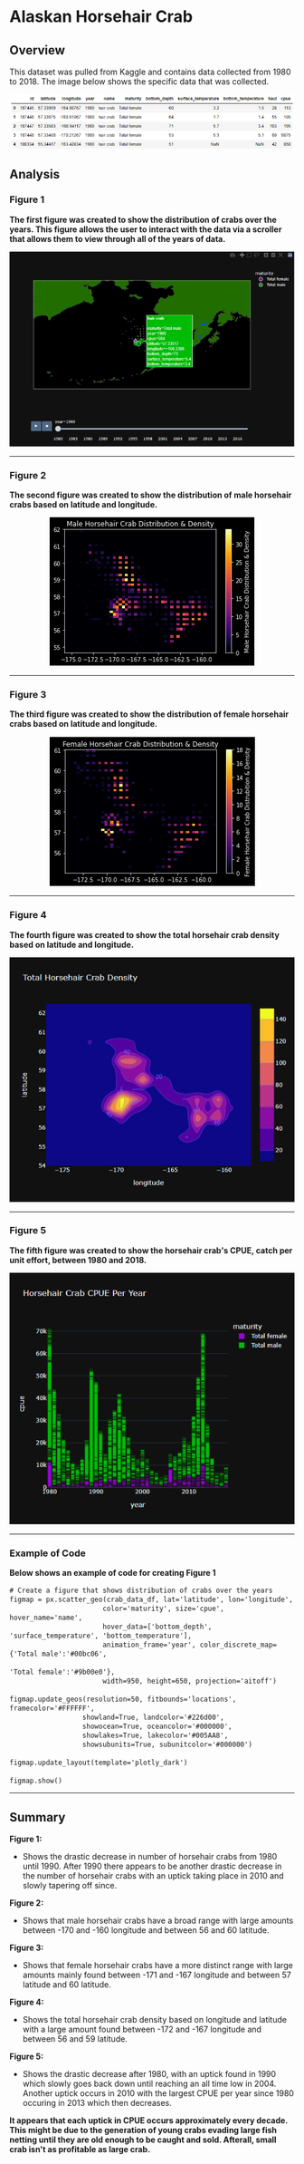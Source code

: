 # Alaskan Horsehair Crab

## Overview
This dataset was pulled from Kaggle and contains data collected from 1980 to 2018. The image below shows the specific data that was collected.

<p align="center">
    <img
         src=Resources/Crab_data_df.png
         >
    </p>

## Analysis

### Figure 1

**The first figure was created to show the distribution of crabs over the years. This figure allows the user to interact with the data via a scroller that allows them to view through all of the years of data.**

<p align="center">
    <img
         src=Resources/Distribution_scatter_horsehair_crab.png
         >
    </p>

-----
### Figure 2
    
**The second figure was created to show the distribution of male horsehair crabs based on latitude and longitude.**

<p align="center">
    <img
         src=Resources/Male_horsehair_crab_density.png
         >
    </p>
    
-----
### Figure 3

**The third figure was created to show the distribution of female horsehair crabs based on latitude and longitude.**

<p align="center">
    <img
         src=Resources/Female_horsehair_crab_density.png
         >
    </p>
    
-----
### Figure 4

**The fourth figure was created to show the total horsehair crab density based on latitude and longitude.**

<p align="center">
    <img
         src=Resources/Total_horsehair_crab_density.png
         >
    </p>
    
-----
### Figure 5

**The fifth figure was created to show the horsehair crab's CPUE, catch per unit effort, between 1980 and 2018.**

<p align="center">
    <img
         src=Resources/Horsehair_crab_cpue_by_year.png
         >
    </p>

-----
### Example of Code
**Below shows an example of code for creating Figure 1**

```
# Create a figure that shows distribution of crabs over the years
figmap = px.scatter_geo(crab_data_df, lat='latitude', lon='longitude',
                       color='maturity', size='cpue', hover_name='name',
                       hover_data=['bottom_depth', 'surface_temperature', 'bottom_temperature'],
                       animation_frame='year', color_discrete_map={'Total male':'#00bc06', 
                                                                   'Total female':'#9b00e0'},
                       width=950, height=650, projection='aitoff')

figmap.update_geos(resolution=50, fitbounds='locations', framecolor='#FFFFFF',
                  showland=True, landcolor='#226d00',
                  showocean=True, oceancolor='#000000',
                  showlakes=True, lakecolor='#005AA8',
                  showsubunits=True, subunitcolor='#000000')

figmap.update_layout(template='plotly_dark')

figmap.show()
```

-----
## Summary
**Figure 1:**
* Shows the drastic decrease in number of horsehair crabs from 1980 until 1990. After 1990 there appears to be another drastic decrease in the number of horsehair crabs with an uptick taking place in 2010 and slowly tapering off since.

**Figure 2:** 
* Shows that male horsehair crabs have a broad range with large amounts between -170 and -160 longitude and between 56 and 60 latitude.

**Figure 3:** 
* Shows that female horsehair crabs have a more distinct range with large amounts mainly found between -171 and -167 longitude and between 57 latitude and 60 latitude.

**Figure 4:** 
* Shows the total horsehair crab density based on longitude and latitude with a large amount found between -172 and -167 longitude and between 56 and 59 latitude.

**Figure 5:** 
* Shows the drastic decrease after 1980, with an uptick found in 1990 which slowly goes back down until reaching an all time low in 2004. Another uptick occurs in 2010 with the largest CPUE per year since 1980 occuring in 2013 which then decreases. 
     
**It appears that each uptick in CPUE occurs approximately every decade. This might be due to the generation of young crabs evading large fish netting until they are old enough to be caught and sold. Afterall, small crab isn't as profitable as large crab.**